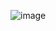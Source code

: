 ![image](https://user-images.githubusercontent.com/7760/157723399-30694b13-fde9-48d2-ac23-aee645db976d.png)
